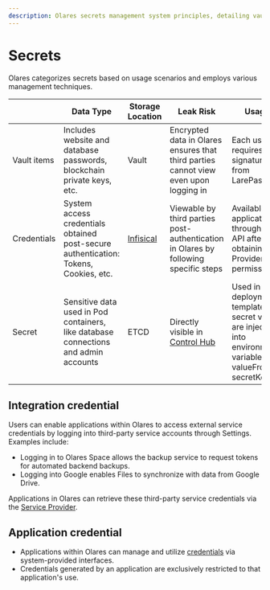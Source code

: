 ```yaml
---
description: Olares secrets management system principles, detailing vault items, credentials, secrets and integration credentials classification. Explains sensitive data storage strategies.
---
```

# Secrets

Olares categorizes secrets based on usage scenarios and employs various management techniques.

|             | Data Type                                                                            | Storage Location                    | Leak Risk                                                                            | Usage                                                                                                                  |
|-------------|--------------------------------------------------------------------------------------|-------------------------------------|--------------------------------------------------------------------------------------|------------------------------------------------------------------------------------------------------------------------|
| Vault items | Includes website and database passwords, blockchain private keys, etc.               | Vault                               | Encrypted data in Olares ensures that third parties cannot view even upon logging in | Each use requires a signature from LarePass                                                                            |
| Credentials | System access credentials obtained post-secure authentication: Tokens, Cookies, etc. | [Infisical](https://infisical.com/) | Viewable by third parties post-authentication in Olares by following specific steps  | Available to applications through an API after obtaining Provider permissions                                          |
| Secret      | Sensitive data used in Pod containers, like database connections and admin accounts  | ETCD                                | Directly visible in [Control Hub](../tasks/navigate-control-hub#secrets)             | Used in Helm deployment templates; secret values are injected into environment variables via valueFrom -> secretKeyRef |

## Integration credential 

Users can enable applications within Olares to access external service credentials by logging into third-party service accounts through Settings. Examples include:

- Logging in to Olares Space allows the backup service to request tokens for automated backend backups.
- Logging into Google enables Files to synchronize with data from Google Drive.

Applications in Olares can retrieve these third-party service credentials via the [Service Provider](../../developer/develop/advanced/provider.md).

## Application credential

- Applications within Olares can manage and utilize [credentials](../../developer/develop/advanced/secret.md) via system-provided interfaces.
- Credentials generated by an application are exclusively restricted to that application's use.